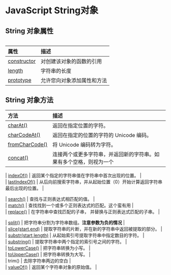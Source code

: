 # JavaScript  String对象

## String 对象属性

|  |
| :--- |


| 属性 | 描述 |
| :--- | :--- |
| [constructor](http://www.runoob.com/jsref/jsref-constructor-string.html) | 对创建该对象的函数的引用 |
| [length](http://www.runoob.com/jsref/jsref-length-string.html) | 字符串的长度 |
| [prototype](http://www.runoob.com/jsref/jsref-prototype-string.html) | 允许您向对象添加属性和方法 |

## String 对象方法

| 方法 | 描述 |
| :--- | :--- |
| [charAt\(\)](http://www.runoob.com/jsref/jsref-charat.html) | 返回在指定位置的字符。 |
| [charCodeAt\(\)](http://www.runoob.com/jsref/jsref-charcodeat.html) | 返回在指定的位置的字符的 Unicode 编码。 |
| [fromCharCode\(\)](http://www.runoob.com/jsref/jsref-fromcharcode.html) | 将 Unicode 编码转为字符。 |
| [concat\(\)](http://www.runoob.com/jsref/jsref-concat-string.html) | 连接两个或更多字符串，并返回新的字符串。如果有多个空格，则视为一个 |

\| [indexOf\(\)](http://www.runoob.com/jsref/jsref-indexof.html) \| 返回某个指定的字符串值在字符串中首次出现的位置。 \|  
\| [lastIndexOf\(\)](http://www.runoob.com/jsref/jsref-lastindexof.html) \| 从后向前搜索字符串，并从起始位置（0）开始计算返回字符串最后出现的位置。 \|

\| [search\(\)](http://www.runoob.com/jsref/jsref-search.html) \| 查找与正则表达式相匹配的值。 \|  
\| [match\(\)](http://www.runoob.com/jsref/jsref-match.html) \| 查找找到一个或多个正则表达式的匹配。这个蛮有用 \|  
\| [replace\(\)](http://www.runoob.com/jsref/jsref-replace.html) \| 在字符串中查找匹配的子串， 并替换与正则表达式匹配的子串。 \|

\| [split\(\)](http://www.runoob.com/jsref/jsref-split.html) \| 把字符串分割为字符串数组。**注意参数为负的情况** \|  
\| [slice\(start,end\)](http://www.runoob.com/jsref/jsref-slice-string.html) \| 提取字符串的片断，并在新的字符串中返回被提取的部分。 \|  
\| [substr\(start,length\)](http://www.runoob.com/jsref/jsref-substr.html) \| 从起始索引号提取字符串中指定数目的字符。 \|  
\| [substring\(\)](http://www.runoob.com/jsref/jsref-substring.html) \| 提取字符串中两个指定的索引号之间的字符。 \|  
\| [toLowerCase\(\)](http://www.runoob.com/jsref/jsref-tolowercase.html) \| 把字符串转换为小写。 \|  
\| [toUpperCase\(\)](http://www.runoob.com/jsref/jsref-touppercase.html) \| 把字符串转换为大写。 \|  
\| trim\(\) \| 去除字符串两边的空白 \|  
\| [valueOf\(\)](http://www.runoob.com/jsref/jsref-valueof-string.html) \| 返回某个字符串对象的原始值。 \|

